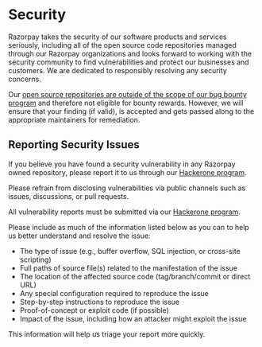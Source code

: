 # Security

Razorpay takes the security of our software products and services seriously, including all of the open source code repositories managed through our Razorpay organizations and looks forward to working with the security community to find vulnerabilities and protect our businesses and customers. We are dedicated to responsibly resolving any security concerns.

Our [open source repositories are outside of the scope of our bug bounty program](https://hackerone.com/razorpay) and therefore not eligible for bounty rewards. However, we will ensure that your finding (if valid), is accepted and gets passed along to the appropriate maintainers for remediation.

## Reporting Security Issues

If you believe you have found a security vulnerability in any Razorpay owned repository, please report it to us through our [Hackerone program](https://hackerone.com/razorpay).

Please refrain from disclosing vulnerabilities via public channels such as issues, discussions, or pull requests.

All vulnerability reports must be submitted via our [Hackerone program](https://hackerone.com/razorpay).

Please include as much of the information listed below as you can to help us better understand and resolve the issue:

-   The type of issue (e.g., buffer overflow, SQL injection, or cross-site scripting)
-   Full paths of source file(s) related to the manifestation of the issue
-   The location of the affected source code (tag/branch/commit or direct URL)
-   Any special configuration required to reproduce the issue
-   Step-by-step instructions to reproduce the issue
-   Proof-of-concept or exploit code (if possible)
-   Impact of the issue, including how an attacker might exploit the issue

This information will help us triage your report more quickly.
